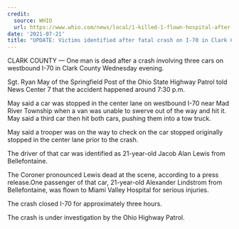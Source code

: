 ```yaml
---
credit:
  source: WHIO
  url: https://www.whio.com/news/local/1-killed-1-flown-hospital-after-crash-i-70-clark-county/3IVSQND2M5BV7DYYZU6Q2I66XY/
date: '2021-07-21'
title: "UPDATE: Victims identified after fatal crash on I-70 in Clark County Wednesday"
---
```

CLARK COUNTY — One man is dead after a crash involving three cars on westbound I-70 in Clark County Wednesday evening.

Sgt. Ryan May of the Springfield Post of the Ohio State Highway Patrol told News Center 7 that the accident happened around 7:30 p.m.

May said a car was stopped in the center lane on westbound I-70 near Mad River Township when a van was unable to swerve out of the way and hit it. May said a third car then hit both cars, pushing them into a tow truck.

May said a trooper was on the way to check on the car stopped originally stopped in the center lane prior to the crash.

The driver of that car was identified as 21-year-old Jacob Alan Lewis from Bellefontaine.

The Coroner pronounced Lewis dead at the scene, according to a press release.One passenger of that car, 21-year-old Alexander Lindstrom from Bellefontaine, was flown to Miami Valley Hospital for serious injuries.

The crash closed I-70 for approximately three hours.

The crash is under investigation by the Ohio Highway Patrol.
